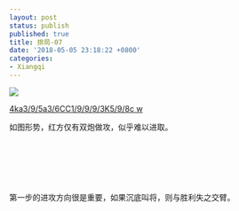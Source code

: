 ```yaml
---
layout: post
status: publish
published: true
title: 排局-07
date: '2018-05-05 23:18:22 +0800'
categories:
- Xiangqi
---
```


![](../imgs/2018/05/capture-4-1.png)

[4ka3/9/5a3/6CC1/9/9/9/3K5/9/8c w](https://www.chessdb.cn/query/?4ka3/9/5a3/6CC1/9/9/9/3K5/9/8c%20w)

如图形势，红方仅有双炮做攻，似乎难以进取。

&nbsp;
&nbsp;

&nbsp;
&nbsp;

&nbsp;
&nbsp;

第一步的进攻方向很是重要，如果沉底叫将，则与胜利失之交臂。
